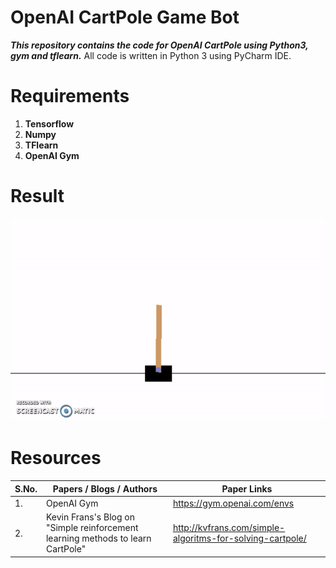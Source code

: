 # OpenAI CartPole Game Bot
***This repository contains the code for OpenAI CartPole using Python3, gym and tflearn.***
All code is written in Python 3 using PyCharm IDE.

# Requirements
1. **Tensorflow**
2. **Numpy**
3. **TFlearn**
4. **OpenAI Gym**


# Result

![Output a1](TrainedGameBot.gif?raw=true "Output a1")


# Resources

| S.No.  |                       Papers / Blogs / Authors            |                        Paper Links                   |
| ------ | --------------------------------------------------------- | ---------------------------------------------------- |
|1.      |                            OpenAI Gym                     |                  https://gym.openai.com/envs         |
|2.      |    Kevin Frans's Blog on "Simple reinforcement learning methods to learn CartPole"   |http://kvfrans.com/simple-algoritms-for-solving-cartpole/ |

